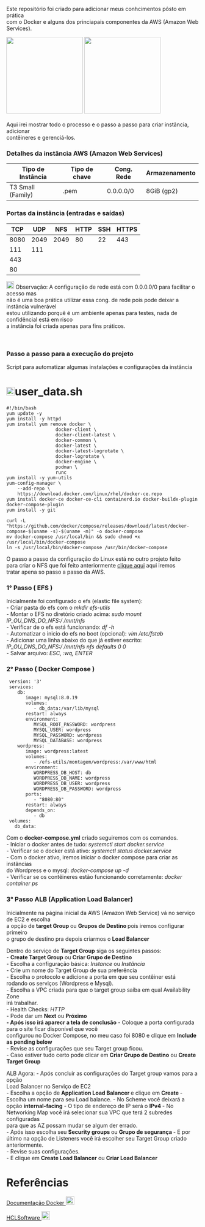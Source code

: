 Este repositório foi criado para adicionar meus conhcimentos pôsto em prática<br>
com o Docker e alguns dos princiapais componentes da AWS (Amazon Web Services).<br>
<div style:"display= inline_block">
<a href="https://cdn-icons-png.flaticon.com/512/25/25657.png" target="_blank"><img height="200" width="200" src="https://cdn-icons-png.flaticon.com/512/25/25657.png" target="_blank"></a> <a href="https://img.icons8.com/color/256/amazon-web-services.png" target="_blank"><img height="200" width="200" src="https://img.icons8.com/color/256/amazon-web-services.png" target="_blank"></a>
</div><br>
Aqui irei mostrar todo o processo e o passo a passo para criar instância, adicionar<br>
contêineres e gerenciá-los.


### Detalhes da instância AWS (Amazon Web Services)


Tipo de Instância | Tipo de chave | Cong. Rede | Armazenamento
---|---|---|---
T3 Small (Family) | .pem | 0.0.0.0/0 | 8GiB (gp2)
<div>

### Portas da instância (entradas e saídas)

TCP | UDP | NFS | HTTP | SSH | HTTPS
---|---|---|---|---|---
8080 | 2049 | 2049 | 80 | 22 | 443
111 | 111 | 
443 | 
80 |


<a href="https://cdn-icons-png.flaticon.com/512/5610/5610989.png" target="_blank"><img height="20" width="20" src="https://cdn-icons-png.flaticon.com/512/5610/5610989.png" target="_blank"></a>  Observação: A configuração de rede está com 0.0.0.0/0 para facilitar o acesso mas<br>
não é uma boa prática utilizar essa cong. de rede pois pode deixar a instância vulnerável<br>
estou utilizando porquê é um ambiente apenas para testes, nada de confidêncial está em risco<br>
a instância foi criada apenas para fins práticos.
</div><br>

### Passo a passo para a execução do projeto

Script para automatizar algumas instalações e configurações da instância<br>


<h1><a href="https://cdn-icons-png.flaticon.com/512/8870/8870481.png" target="_blank"><img height="22" width="22" src="https://cdn-icons-png.flaticon.com/512/8870/8870481.png" target="_blank"></a>user_data.sh</h1>
    
    #!/bin/bash
    yum update -y
    yum install -y httpd
    yum install yum remove docker \
                      docker-client \
                      docker-client-latest \
                      docker-common \
                      docker-latest \
                      docker-latest-logrotate \
                      docker-logrotate \
                      docker-engine \
                      podman \
                      runc
    yum install -y yum-utils
    yum-config-manager \
        --add-repo \
        https://download.docker.com/linux/rhel/docker-ce.repo
    yum install docker-ce docker-ce-cli containerd.io docker-buildx-plugin docker-compose-plugin
    yum install -y git

    curl -L "https://github.com/docker/compose/releases/download/latest/docker-compose-$(uname -s)-$(uname -m)" -o docker-compose
    mv docker-compose /usr/local/bin && sudo chmod +x /usr/local/bin/docker-compose
    ln -s /usr/local/bin/docker-compose /usr/bin/docker-compose

O passo a passo da configuração do Linux está no outro projeto feito<br>
para criar o NFS que foi feito anteriormente <a href="https://github.com/douglaskks/NFS-Linux---Verificador-Online">clique aqui</a> aqui iremos <br>
tratar apena so passo a passo da AWS.

### 1° Passo ( EFS )

Inicialmente foi configurado o efs (elastic file system):<br>
    - Criar pasta do efs com o <i> mkdir efs-utils </i><br>
    - Montar o EFS no diretório criado acima: <i> sudo mount IP_OU_DNS_DO_NFS:/ /mnt/nfs </i><br>
    - Verificar de o efs está funcionando: <i> df -h </i><br>
    - Automatizar o inicio do efs no boot (opcional): <i> vim /etc/fstab </i><br>
    - Adicionar uma linha abaixo do que já estiver escrito: <i> IP_OU_DNS_DO_NFS:/ /mnt/nfs nfs defaults 0 0 </i><br>
    - Salvar arquivo: <i> ESC, :wq, ENTER </i><br>

### 2° Passo ( Docker Compose )


     version: '3'
     services:
        db:
           image: mysql:8.0.19
           volumes:
              - db_data:/var/lib/mysql
           restart: always
           environment:
              MYSQL_ROOT_PASSWORD: wordpress
              MYSQL_USER: wordpress
              MYSQL_PASSWORD: wordpress
              MYSQL_DATABASE: wordpress
        wordpress:
           image: wordpress:latest
           volumes:
              - /efs-utils/montagem/wordpress:/var/www/html
           environment:
              WORDPRESS_DB_HOST: db
              WORDPRESS_DB_NAME: wordpress
              WORDPRESS_DB_USER: wordpress
              WORDPRESS_DB_PASSWORD: wordpress
           ports:
              - "8080:80"
           restart: always
           depends_on:
              - db
     volumes:
       db_data:

Com o <b>docker-compose.yml</b> criado seguiremos com os comandos.<br>
    - Iniciar o docker antes de tudo: <i> systemctl start docker.service </i><br>
    - Verificar se o docker está ativo: <i> systemctl status docker.service </i><br>
    - Com o docker ativo, iremos iniciar o docker compose para criar as instâncias<br>
       do Wordpress e o mysql: <i> docker-compose up -d </i><br>
    - Verificar se os contêineres estão funcionando corretamente: <i> docker container ps </i><br>
    
    
### 3° Passo ALB (Application Load Balancer)

Inicialmente na página inicial da AWS (Amazon Web Service) vá no serviço de EC2 e escolha<br>
a opção de <b> target Group </b> ou <b> Grupos de Destino </b> pois iremos configurar primeiro<br>
o grupo de destino pra depois criarmos o <b> Load Balancer </b>

Dentro do serviço de <b>Target Group</b> siga os seguintes passos:<br>
      - <b>Create Target Group</b> ou <b>Criar Grupo de Destino</b><br>
      - Escolha a configuração básica: <i> Instance </i> ou <i> Instância </i><br>
      - Crie um nome do Target Group de sua preferência<br>
      - Escolha o protocolo e adicione a porta em que seu contêiner está<br>
        rodando os serviços (Wordpress e Mysql).<br>
      - Escolha a VPC criada para que o target group saiba em qual Availability Zone<br>
        irá trabalhar.<br>
      - Health Checks: <i> HTTP </i><br>
      - Pode dar um <b> Next</b> ou <b>Próximo</b><br>
      <b>- Após isso irá aparecr a tela de conclusão</b>
      - Coloque a porta configurada para o site ficar disponível que você<br>
      configurou no Docker Compose, no meu caso foi 8080 e clique em <b> Include as pending below </b><br>
      - Revise as configurações que seu Target group ficou.<br>
      - Caso estiver tudo certo pode clicar em <b>Criar Grupo de Destino</b> ou <b> Create Target Group</b><br>
      
ALB Agora:
      - Após concluir as configurações do Target group vamos para a opção<br>
      Load Balancer no Serviço de EC2<br>
      - Escolha a opção de <b> Application Load Balancer </b> e clique em <b> Create </b>
      - Escolha um nome para seu Load balance.
      - No Scheme você deixará a opção <b> internal-facing</b>
      - O tipo de endereço de IP será o <b> IPv4 </b>
      - No Networking Map você irá selecionar sua VPC que terá 2 subredes configuradas<br>
      para que as AZ possam mudar se algum der errado.<br>
      - Após isso escolha seu <b> Security groups </b> ou <b> Grupo de segurança </b>
      - E por último na opção de Listeners você irá escolher seu Target Group criado anteriormente.<br>
      - Revise suas configurações.<br>
      - E clique em <b>Create Load Balancer</b> ou <b> Criar Load Balancer </b>

<h1> Referências </h1>

<a align="center" href="https://docs.docker.com/engine/install/rhel/"> Documentação Docker </a><a align="center" href="https://cdn-icons-png.flaticon.com/512/5969/5969120.png" target="_blank"><img height="22" width="22" src="https://cdn-icons-png.flaticon.com/512/5969/5969120.png" target="_blank"></a>

<a align="center" href="https://help.hcltechsw.com/bigfix/10.0/mcm/MCM/Config/install_docker_ce_docker_compose_on_rhel_8.html"> HCLSoftware </a><a align="center" href="https://help.hcltechsw.com/bigfix/10.0/mcm/MCM/Config/install_docker_ce_docker_compose_on_rhel_8.html" target="_blank"><img height="22" width="22" src="https://cdn-icons-png.flaticon.com/512/5969/5969120.png" target="_blank"></a>
